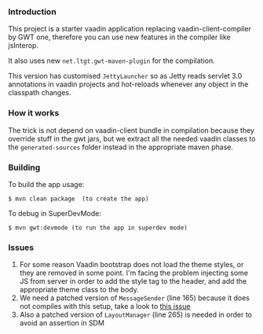 ### Introduction

This project is a starter vaadin application replacing vaadin-client-compiler by GWT one, therefore you can use new features in the compiler like jsInterop.

It also uses new `net.ltgt.gwt-maven-plugin` for the compilation.

This version has customised `JettyLauncher` so as Jetty reads servlet 3.0 annotations in vaadin projects and hot-reloads whenever any object in the classpath changes.

### How it works

The trick is not depend on vaadin-client bundle in compilation because they override stuff in the gwt jars, but we extract all the needed vaadin classes to the `generated-sources` folder instead in the appropriate maven phase. 

### Building

To build the app usage:

    $ mvn clean package  (to create the app)
   
To debug in SuperDevMode:
   
    $ mvn gwt:devmode (to run the app in superdev mode)
    
    
### Issues

1. For some reason Vaadin bootstrap does not load the theme styles, or they are removed in some point. I'm facing the problem injecting some JS from server in order to add the style tag to the header, and add the appropriate theme class to the body.
2. We need a patched version of `MessageSender` (line 165) because it does not compiles with this setup, take a look to [this issue](https://dev.vaadin.com/ticket/19537)
3. Also a patched version of `LayoutManager` (line 265) is needed in order to avoid an assertion in SDM 

    
    
    






